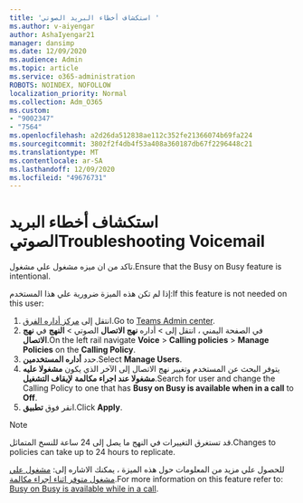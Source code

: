 ```yaml
---
title: 'استكشاف أخطاء البريد الصوتي '
ms.author: v-aiyengar
author: AshaIyengar21
manager: dansimp
ms.date: 12/09/2020
ms.audience: Admin
ms.topic: article
ms.service: o365-administration
ROBOTS: NOINDEX, NOFOLLOW
localization_priority: Normal
ms.collection: Adm_O365
ms.custom:
- "9002347"
- "7564"
ms.openlocfilehash: a2d26da512838ae112c352fe21366074b69fa224
ms.sourcegitcommit: 3802f2f4db4f53a408a360187db67f2296448c21
ms.translationtype: MT
ms.contentlocale: ar-SA
ms.lasthandoff: 12/09/2020
ms.locfileid: "49676731"
---
```

# <a name="troubleshooting-voicemail"></a><span data-ttu-id="a8e71-102">استكشاف أخطاء البريد الصوتي</span><span class="sxs-lookup"><span data-stu-id="a8e71-102">Troubleshooting Voicemail</span></span>

<span data-ttu-id="a8e71-103">تاكد من ان ميزه مشغول علي مشغول.</span><span class="sxs-lookup"><span data-stu-id="a8e71-103">Ensure that the Busy on Busy feature is intentional.</span></span>

<span data-ttu-id="a8e71-104">إذا لم تكن هذه الميزة ضرورية علي هذا المستخدم:</span><span class="sxs-lookup"><span data-stu-id="a8e71-104">If this feature is not needed on this user:</span></span>

1. <span data-ttu-id="a8e71-105">انتقل إلى [مركز أداره الفرق](https://admin.teams.microsoft.com/policies/calling).</span><span class="sxs-lookup"><span data-stu-id="a8e71-105">Go to [Teams Admin center](https://admin.teams.microsoft.com/policies/calling).</span></span>
1. <span data-ttu-id="a8e71-106">في الصفحة اليمني ، انتقل إلى  >  أداره **نهج الاتصال** الصوتي  >  **النهج** في **نهج الاتصال**.</span><span class="sxs-lookup"><span data-stu-id="a8e71-106">On the left rail navigate **Voice** > **Calling policies** > **Manage Policies** on the **Calling Policy**.</span></span>
1. <span data-ttu-id="a8e71-107">حدد **أداره المستخدمين**.</span><span class="sxs-lookup"><span data-stu-id="a8e71-107">Select **Manage Users**.</span></span>
1. <span data-ttu-id="a8e71-108">يتوفر البحث عن المستخدم وتغيير نهج الاتصال إلى الآخر الذي يكون **مشغولا عليه مشغولا عند اجراء مكالمة** **لإيقاف التشغيل**.</span><span class="sxs-lookup"><span data-stu-id="a8e71-108">Search for user and change the Calling Policy to one that has **Busy on Busy is available when in a call** to **Off**.</span></span>
1. <span data-ttu-id="a8e71-109">انقر فوق **تطبيق**.</span><span class="sxs-lookup"><span data-stu-id="a8e71-109">Click **Apply**.</span></span>
> [!NOTE]
> <span data-ttu-id="a8e71-110">قد تستغرق التغييرات في النهج ما يصل إلى 24 ساعة للنسخ المتماثل.</span><span class="sxs-lookup"><span data-stu-id="a8e71-110">Changes to policies can take up to 24 hours to replicate.</span></span>

<span data-ttu-id="a8e71-111">للحصول علي مزيد من المعلومات حول هذه الميزة ، يمكنك الاشاره إلى: [مشغول علي مشغول متوفر اثناء اجراء مكالمة](https://docs.microsoft.com/microsoftteams/teams-calling-policy#busy-on-busy-is-available-while-in-a-call).</span><span class="sxs-lookup"><span data-stu-id="a8e71-111">For more information on this feature refer to: [Busy on Busy is available while in a call](https://docs.microsoft.com/microsoftteams/teams-calling-policy#busy-on-busy-is-available-while-in-a-call).</span></span>
